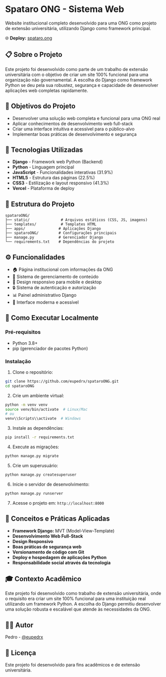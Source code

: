 # Spataro ONG - Sistema Web

Website institucional completo desenvolvido para uma ONG como projeto de extensão universitária, utilizando Django como framework principal.

🌐 **Deploy:** [spataro.ong](https://web-production-c304.up.railway.app/home)

## 📋 Sobre o Projeto

Este projeto foi desenvolvido como parte de um trabalho de extensão universitária com o objetivo de criar um site 100% funcional para uma organização não governamental. A escolha do Django como framework Python se deu pela sua robustez, segurança e capacidade de desenvolver aplicações web completas rapidamente.

## 🎯 Objetivos do Projeto

- Desenvolver uma solução web completa e funcional para uma ONG real
- Aplicar conhecimentos de desenvolvimento web full-stack
- Criar uma interface intuitiva e acessível para o público-alvo
- Implementar boas práticas de desenvolvimento e segurança

## 🚀 Tecnologias Utilizadas

- **Django** - Framework web Python (Backend)
- **Python** - Linguagem principal
- **JavaScript** - Funcionalidades interativas (31.9%)
- **HTML5** - Estrutura das páginas (22.5%)
- **CSS3** - Estilização e layout responsivo (41.3%)
- **Vercel** - Plataforma de deploy

## 📁 Estrutura do Projeto

```
spataroONG/
├── static/              # Arquivos estáticos (CSS, JS, imagens)
├── templates/           # Templates HTML
├── apps/               # Aplicações Django
├── spataroONG/         # Configurações principais
├── manage.py           # Gerenciador Django
└── requirements.txt    # Dependências do projeto
```

## ⚙️ Funcionalidades

- 🏠 Página institucional com informações da ONG
- 📝 Sistema de gerenciamento de conteúdo
- 📱 Design responsivo para mobile e desktop
- 🔒 Sistema de autenticação e autorização
- 📊 Painel administrativo Django
- 🎨 Interface moderna e acessível

## 🔧 Como Executar Localmente

### Pré-requisitos

- Python 3.8+
- pip (gerenciador de pacotes Python)

### Instalação

1. Clone o repositório:
```bash
git clone https://github.com/eupedrx/spataroONG.git
cd spataroONG
```

2. Crie um ambiente virtual:
```bash
python -m venv venv
source venv/bin/activate  # Linux/Mac
# ou
venv\\Scripts\\activate  # Windows
```

3. Instale as dependências:
```bash
pip install -r requirements.txt
```

4. Execute as migrações:
```bash
python manage.py migrate
```

5. Crie um superusuário:
```bash
python manage.py createsuperuser
```

6. Inicie o servidor de desenvolvimento:
```bash
python manage.py runserver
```

7. Acesse o projeto em: `http://localhost:8000`

## 📝 Conceitos e Práticas Aplicadas

- **Framework Django:** MVT (Model-View-Template)
- **Desenvolvimento Web Full-Stack**
- **Design Responsivo**
- **Boas práticas de segurança web**
- **Versionamento de código com Git**
- **Deploy e hospedagem de aplicações Python**
- **Responsabilidade social através da tecnologia**

## 🎓 Contexto Acadêmico

Este projeto foi desenvolvido como trabalho de extensão universitária, onde o requisito era criar um site 100% funcional para uma instituição real utilizando um framework Python. A escolha do Django permitiu desenvolver uma solução robusta e escalável que atende às necessidades da ONG.

## 👨‍💻 Autor

Pedro - [@eupedrx](https://github.com/eupedrx)

## 📄 Licença

Este projeto foi desenvolvido para fins acadêmicos e de extensão universitária.
